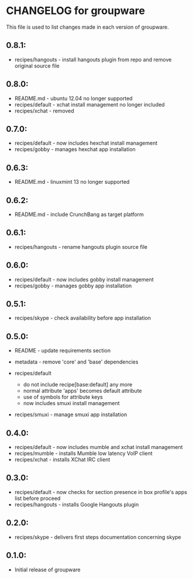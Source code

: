 # CHANGELOG for groupware

This file is used to list changes made in each version of groupware.

## 0.8.1:

* recipes/hangouts - install hangouts plugin from repo and remove original source file

## 0.8.0:

* README.md       - ubuntu 12.04 no longer supported
* recipes/default - xchat install management no longer included
* recipes/xchat   - removed

## 0.7.0:

* recipes/default - now includes hexchat install management
* recipes/gobby   - manages hexchat app installation

## 0.6.3:

* README.md - linuxmint 13 no longer supported

## 0.6.2:

* README.md - include CrunchBang as target platform

## 0.6.1:

* recipes/hangouts - rename hangouts plugin source file

## 0.6.0:

* recipes/default - now includes gobby install management
* recipes/gobby   - manages gobby app installation

## 0.5.1:

* recipes/skype - check availability before app installation

## 0.5.0:

* README   - update requirements section
* metadata - remove 'core' and 'base' dependencies

* recipes/default

  - do not include recipe[base:default] any more
  - normal attribute 'apps' becomes default attribute
  - use of symbols for attribute keys
  - now includes smuxi install management

* recipes/smuxi - manage smuxi app installation

## 0.4.0:

* recipes/default - now includes mumble and xchat install management
* recipes/mumble  - installs Mumble low latency VoIP client
* recipes/xchat   - installs XChat IRC client

## 0.3.0:

* recipes/default  - now checks for section presence in box profile's apps list before proceed
* recipes/hangouts - installs Google Hangouts plugin

## 0.2.0:

* recipes/skype - delivers first steps documentation concerning skype

## 0.1.0:

* Initial release of groupware

